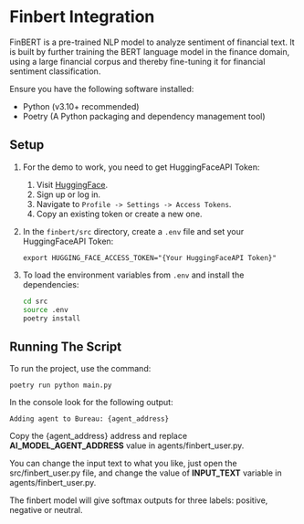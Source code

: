 # Finbert Integration

FinBERT is a pre-trained NLP model to analyze sentiment of financial text. It is built by further training the BERT language model in the finance domain, using a large financial corpus and thereby fine-tuning it for financial sentiment classification.

Ensure you have the following software installed:

- Python (v3.10+ recommended)
- Poetry (A Python packaging and dependency management tool)

## Setup

1. For the demo to work, you need to get HuggingFaceAPI Token:

    1. Visit [HuggingFace](https://huggingface.co/).
    2. Sign up or log in.
    3. Navigate to `Profile -> Settings -> Access Tokens`.
    4. Copy an existing token or create a new one.

2. In the `finbert/src` directory, create a `.env` file and set your HuggingFaceAPI Token:

    ```
    export HUGGING_FACE_ACCESS_TOKEN="{Your HuggingFaceAPI Token}"
    ```

3. To load the environment variables from `.env` and install the dependencies:

    ```bash
    cd src
    source .env
    poetry install
    ```

## Running The Script

To run the project, use the command:

```
poetry run python main.py
```

In the console look for the following output:

```
Adding agent to Bureau: {agent_address}

```

Copy the {agent_address} address and replace **AI_MODEL_AGENT_ADDRESS** value in agents/finbert_user.py.


You can change the input text to what you like, just open the src/finbert_user.py file, and change the value of **INPUT_TEXT** variable in agents/finbert_user.py.

The finbert model will give softmax outputs for three labels: positive, negative or neutral.